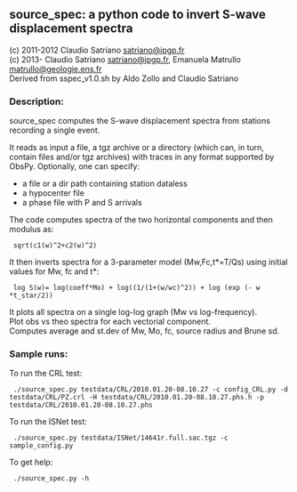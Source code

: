 ## source_spec: a python code to invert S-wave displacement spectra
(c) 2011-2012 Claudio Satriano <satriano@ipgp.fr>  
(c) 2013-     Claudio Satriano <satriano@ipgp.fr>,
              Emanuela Matrullo <matrullo@geologie.ens.fr>  
Derived from sspec_v1.0.sh by Aldo Zollo and Claudio Satriano  

### Description:
source_spec computes the S-wave displacement spectra from stations recording a single event. 

It reads as input a file, a tgz archive or a directory (which can, in turn, contain
files and/or tgz archives) with traces in any format supported by ObsPy.
Optionally, one can specify:  
 - a file or a dir path containing station dataless  
 - a hypocenter file  
 - a phase file with P and S arrivals  

The code computes spectra of the two horizontal components and then modulus as:  

     sqrt(c1(w)^2+c2(w)^2)

It then inverts spectra for a 3-parameter model (Mw,Fc,t*=T/Qs) using initial
values for Mw, fc and t*:  

     log S(w)= log(coeff*Mo) + log((1/(1+(w/wc)^2)) + log (exp (- w *t_star/2)) 

It plots all spectra on a single log-log graph (Mw vs log-frequency).  
Plot obs vs theo spectra for each vectorial component.  
Computes average and st.dev of Mw, Mo, fc, source radius and Brune sd.  

### Sample runs:
To run the CRL test:

     ./source_spec.py testdata/CRL/2010.01.20-08.10.27 -c config_CRL.py -d testdata/CRL/PZ.crl -H testdata/CRL/2010.01.20-08.10.27.phs.h -p testdata/CRL/2010.01.20-08.10.27.phs 

To run the ISNet test:

     ./source_spec.py testdata/ISNet/14641r.full.sac.tgz -c sample_config.py

To get help:

     ./source_spec.py -h
